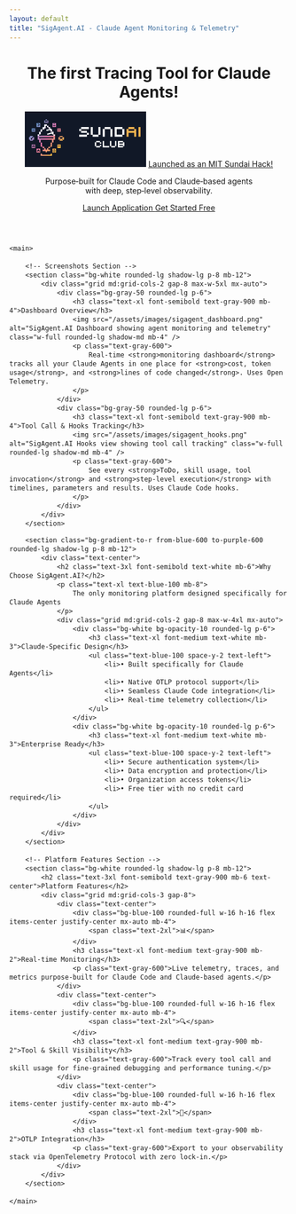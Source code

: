 ```yaml
---
layout: default
title: "SigAgent.AI - Claude Agent Monitoring & Telemetry"
---
```


<div class="max-w-6xl mx-auto px-4 sm:px-6 md:px-8 py-4 md:py-12">
    <!-- Hero Section -->
    <header class="text-center md:mb-12 mb-8">
        <h1 class="text-4xl md:text-5xl font-bold text-gray-900 mb-4">The first <span class="bg-gradient-to-r from-blue-600 to-purple-600 bg-clip-text text-transparent">Tracing Tool</span> for Claude Agents!</h1>
        <div class="inline-flex items-center justify-center gap-2 text-sm font-medium text-blue-700 bg-blue-50 border border-blue-200 rounded-full px-4 py-1 mb-6">
            <img src="/assets/images/sundai_club_logo.png" alt="MIT Sundai Club" class="h-5 md:h-6 w-auto" />
            <a href="https://www.sundai.club/projects/3cce6d85-5d03-4575-83f5-b16c8418e891" target="_blank" rel="noopener noreferrer" class="hover:underline">Launched as an MIT Sundai Hack!</a>
        </div>
        <div class="text-xl md:text-2xl text-gray-600 mb-8">
            <p class="mb-4">Purpose‑built for Claude Code and Claude‑based agents<br> with deep, step‑level observability.</p>
        </div>
        <div class="flex flex-col sm:flex-row gap-4 justify-center items-center">
            <a href="https://app.sigagent.ai"
               target="_blank"
               rel="noopener noreferrer"
               class="inline-block bg-gradient-to-r from-blue-600 to-purple-600 hover:from-blue-700 hover:to-purple-700 text-white px-8 py-4 rounded-lg font-semibold text-lg transition-colors duration-200 border-2 border-transparent">
                Launch Application
            </a>
            <a href="/contact/"
               class="inline-block border-2 border-blue-600 text-blue-600 hover:bg-blue-50 px-8 py-4 rounded-lg font-semibold text-lg transition-colors duration-200">
                Get Started Free
            </a>
        </div>
    </header>

    <main>

        <!-- Screenshots Section -->
        <section class="bg-white rounded-lg shadow-lg p-8 mb-12">
            <div class="grid md:grid-cols-2 gap-8 max-w-5xl mx-auto">
                <div class="bg-gray-50 rounded-lg p-6">
                    <h3 class="text-xl font-semibold text-gray-900 mb-4">Dashboard Overview</h3>
                    <img src="/assets/images/sigagent_dashboard.png" alt="SigAgent.AI Dashboard showing agent monitoring and telemetry" class="w-full rounded-lg shadow-md mb-4" />
                    <p class="text-gray-600">
                        Real-time <strong>monitoring dashboard</strong> tracks all your Claude Agents in one place for <strong>cost, token usage</strong>, and <strong>lines of code changed</strong>. Uses Open Telemetry.
                    </p>
                </div>
                <div class="bg-gray-50 rounded-lg p-6">
                    <h3 class="text-xl font-semibold text-gray-900 mb-4">Tool Call & Hooks Tracking</h3>
                    <img src="/assets/images/sigagent_hooks.png" alt="SigAgent.AI Hooks view showing tool call tracking" class="w-full rounded-lg shadow-md mb-4" />
                    <p class="text-gray-600">
                        See every <strong>ToDo, skill usage, tool invocation</strong> and <strong>step-level execution</strong> with timelines, parameters and results. Uses Claude Code hooks.
                    </p>
                </div>
            </div>
        </section>

<!-- Why Choose SigAgent.AI -->
        <section class="bg-gradient-to-r from-blue-600 to-purple-600 rounded-lg shadow-lg p-8 mb-12">
            <div class="text-center">
                <h2 class="text-3xl font-semibold text-white mb-6">Why Choose SigAgent.AI?</h2>
                <p class="text-xl text-blue-100 mb-8">
                    The only monitoring platform designed specifically for Claude Agents
                </p>
                <div class="grid md:grid-cols-2 gap-8 max-w-4xl mx-auto">
                    <div class="bg-white bg-opacity-10 rounded-lg p-6">
                        <h3 class="text-xl font-medium text-white mb-3">Claude-Specific Design</h3>
                        <ul class="text-blue-100 space-y-2 text-left">
                            <li>• Built specifically for Claude Agents</li>
                            <li>• Native OTLP protocol support</li>
                            <li>• Seamless Claude Code integration</li>
                            <li>• Real-time telemetry collection</li>
                        </ul>
                    </div>
                    <div class="bg-white bg-opacity-10 rounded-lg p-6">
                        <h3 class="text-xl font-medium text-white mb-3">Enterprise Ready</h3>
                        <ul class="text-blue-100 space-y-2 text-left">
                            <li>• Secure authentication system</li>
                            <li>• Data encryption and protection</li>
                            <li>• Organization access tokens</li>
                            <li>• Free tier with no credit card required</li>
                        </ul>
                    </div>
                </div>
            </div>
        </section>

        <!-- Platform Features Section -->
        <section class="bg-white rounded-lg shadow-lg p-8 mb-12">
            <h2 class="text-3xl font-semibold text-gray-900 mb-6 text-center">Platform Features</h2>
            <div class="grid md:grid-cols-3 gap-8">
                <div class="text-center">
                    <div class="bg-blue-100 rounded-full w-16 h-16 flex items-center justify-center mx-auto mb-4">
                        <span class="text-2xl">📊</span>
                    </div>
                    <h3 class="text-xl font-medium text-gray-900 mb-2">Real-time Monitoring</h3>
                    <p class="text-gray-600">Live telemetry, traces, and metrics purpose‑built for Claude Code and Claude‑based agents.</p>
                </div>
                <div class="text-center">
                    <div class="bg-blue-100 rounded-full w-16 h-16 flex items-center justify-center mx-auto mb-4">
                        <span class="text-2xl">🔍</span>
                    </div>
                    <h3 class="text-xl font-medium text-gray-900 mb-2">Tool & Skill Visibility</h3>
                    <p class="text-gray-600">Track every tool call and skill usage for fine‑grained debugging and performance tuning.</p>
                </div>
                <div class="text-center">
                    <div class="bg-blue-100 rounded-full w-16 h-16 flex items-center justify-center mx-auto mb-4">
                        <span class="text-2xl">🔗</span>
                    </div>
                    <h3 class="text-xl font-medium text-gray-900 mb-2">OTLP Integration</h3>
                    <p class="text-gray-600">Export to your observability stack via OpenTelemetry Protocol with zero lock‑in.</p>
                </div>
            </div>
        </section>

    </main>
</div>